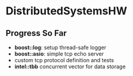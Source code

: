 # DistributedSystemsHW

## Progress So Far

* **boost::log**: setup thread-safe logger
* **boost::asio**: simple tcp echo server
* custom tcp protocol definition and tests
* **intel::tbb** concurrent vector for data storage
